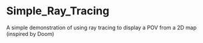 # Simple_Ray_Tracing
A simple demonstration of using ray tracing to display a POV from a 2D map (inspired by Doom)
